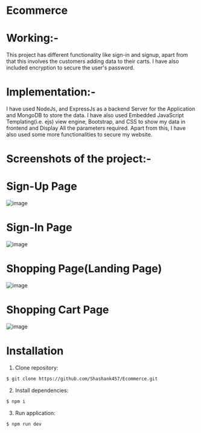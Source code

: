 # Ecommerce
<h1>Working:-</h1>
<p>This project has different functionality like sign-in and signup, apart from that this involves the customers adding data to their carts. I have also included encryption to secure the user's password.</p>

<h1>Implementation:-</h1>
<p>I have used NodeJs, and ExpressJs as a backend Server for the Application and MongoDB to store the data. I have also used Embedded JavaScript Templating(i.e. ejs) view engine, Bootstrap, and CSS to show my data in frontend and Display All the parameters required. Apart from this, I have also used some more functionalities to secure my website.</p>



<h1>Screenshots of the project:-</h1>
<h1>Sign-Up Page</h1>

![image](https://user-images.githubusercontent.com/65387743/208315745-ba8ac1b0-45b8-46df-a480-a930127ced6c.png)


<h1> Sign-In Page</h1>

![image](https://user-images.githubusercontent.com/65387743/208300701-904dee23-ae9f-496f-a6cc-b31bb6fbddc9.png)


<h1>Shopping Page(Landing Page)</h1>

![image](https://user-images.githubusercontent.com/65387743/209394933-7fdb3e5f-cfd9-4d16-b9fd-d753e66d8e7d.png)


<h1>Shopping Cart Page</h1>

![image](https://user-images.githubusercontent.com/65387743/209394996-398f42a2-7ac2-48a2-bef2-ebbca3bfe3cf.png)


# Installation
1. Clone repository:
```bash
$ git clone https://github.com/Shashank457/Ecommerce.git
```

2. Install dependencies:

```bash
$ npm i
```
3. Run application:
```bash
$ npm run dev
```
